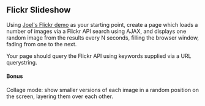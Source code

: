 
## Flickr Slideshow

Using [Joel's Flickr demo](https://github.com/wofockham/wdi-17/tree/master/10-ajax/flickr) as your starting point, create a page which loads a number of images via a Flickr API search using AJAX, and displays one random image from the results every N seconds, filling the browser window, fading from one to the next.

Your page should query the Flickr API using keywords supplied via a URL querystring.

#### Bonus

Collage mode: show smaller versions of each image in a random position on the screen, layering them over each other.
